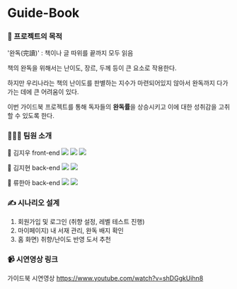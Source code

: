 # Guide-Book

### 📖 프로젝트의 목적 

'완독(完讀)' : 책이나 글 따위를 끝까지 모두 읽음

책의 완독을 위해서는 난이도, 장르, 두께 등이 큰 요소로 작용한다.

하지만 우리나라는 책의 난이도를 판별하는 지수가 마련되어있지 않아서
완독까지 다가가는 데에 큰 어려움이 있다.

이번 가이드북 프로젝트를 통해 독자들의 **완독률**을 상승시키고 이에 대한 성취감을 고취할 수 있도록 한다.



### 👩🏻‍💻 팀원 소개
🐰 김지우 front-end <img src="https://img.shields.io/badge/html5-E34F26?style=for-the-badge&logo=html5&logoColor=white"> <img src="https://img.shields.io/badge/css-1572B6?style=for-the-badge&logo=css3&logoColor=white"> <img src="https://img.shields.io/badge/javascript-F7DF1E?style=for-the-badge&logo=javascript&logoColor=black">

🐶 김지현 back-end <img src="https://img.shields.io/badge/spring-6DB33F?style=for-the-badge&logo=spring&logoColor=white"> <img src="https://img.shields.io/badge/mysql-4479A1?style=for-the-badge&logo=mysql&logoColor=white"> 

🐹 류한아 back-end <img src="https://img.shields.io/badge/spring-6DB33F?style=for-the-badge&logo=spring&logoColor=white"> <img src="https://img.shields.io/badge/flask-000000?style=for-the-badge&logo=flask&logoColor=white">


### ✍️ 시나리오 설계

1. 회원가입 및 로그인 (취향 설정, 레벨 테스트 진행)
2. 마이페이지) 내 서재 관리, 완독 배지 확인
3. 홈 화면) 취향/난이도 반영 도서 추천


### 📹 시연영상 링크

가이드북 시연영상
https://www.youtube.com/watch?v=shDGgkUihn8



